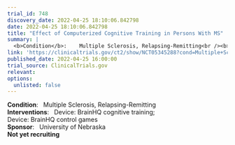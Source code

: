 ```yaml
---
trial_id: 748
discovery_date: 2022-04-25 18:10:06.842798
date: 2022-04-25 18:10:06.842798
title: "Effect of Computerized Cognitive Training in Persons With MS"
summary: |
  <b>Condition</b>:    Multiple Sclerosis, Relapsing-Remitting<br /><b>Interventions</b>:    Device: BrainHQ cognitive training;   Device: BrainHQ control games<br /><b>Sponsor</b>:    University of Nebraska<br /><b>Not yet recruiting</b>
link: 'https://clinicaltrials.gov/ct2/show/NCT05345288?cond=Multiple+Sclerosis&sfpd_d=14&sel_rss=new14'
published_date: 2022-04-25 16:00:00
trial_source: ClinicalTrials.gov
relevant: 
options:
  unlisted: false
---
```

<b>Condition</b>:    Multiple Sclerosis, Relapsing-Remitting<br /><b>Interventions</b>:    Device: BrainHQ cognitive training;   Device: BrainHQ control games<br /><b>Sponsor</b>:    University of Nebraska<br /><b>Not yet recruiting</b>